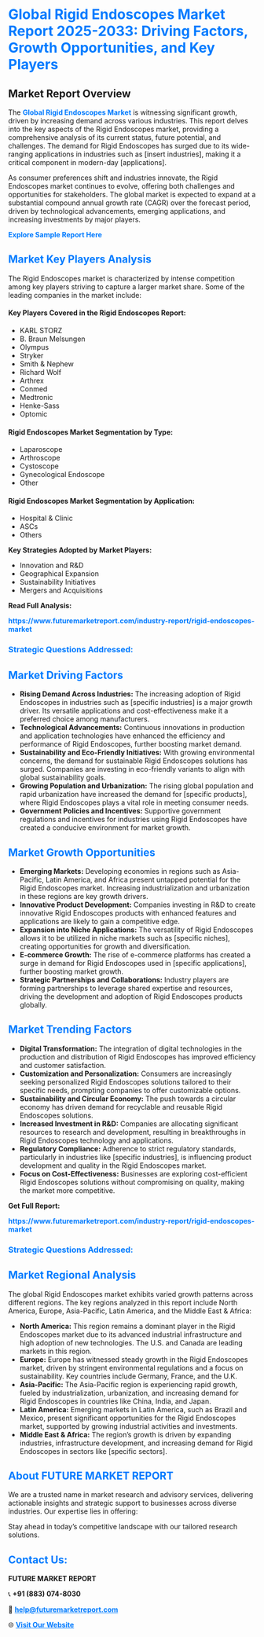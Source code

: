 <h1 style="color: #007BFF;">Global Rigid Endoscopes Market Report 2025-2033: Driving Factors, Growth Opportunities, and Key Players</h1>

<section id="overview">
<h2>Market Report Overview</h2>
<p>The <a href="https://www.futuremarketreport.com/industry-report/rigid-endoscopes-market" style="color: #007BFF; text-decoration: none;"><strong>Global Rigid Endoscopes Market</strong></a> is witnessing significant growth, driven by increasing demand across various industries. This report delves into the key aspects of the Rigid Endoscopes market, providing a comprehensive analysis of its current status, future potential, and challenges. The demand for Rigid Endoscopes has surged due to its wide-ranging applications in industries such as [insert industries], making it a critical component in modern-day [applications].</p>
<p>As consumer preferences shift and industries innovate, the Rigid Endoscopes market continues to evolve, offering both challenges and opportunities for stakeholders. The global market is expected to expand at a substantial compound annual growth rate (CAGR) over the forecast period, driven by technological advancements, emerging applications, and increasing investments by major players.</p>
</section>

<section id="overview">
<p><a href="https://www.futuremarketreport.com/request-sample/reportId=80174" style="color: #007BFF; text-decoration: none;"><strong>Explore Sample Report Here</strong></a></p>
</section>

<section id="key-players">
<h2 style="color: #007BFF;">Market Key Players Analysis</h2>
<p>The Rigid Endoscopes market is characterized by intense competition among key players striving to capture a larger market share. Some of the leading companies in the market include:</p>
<h4>Key Players Covered in the Rigid Endoscopes Report:</h4>
<ul><li>KARL STORZ</li><li>B. Braun Melsungen</li><li>Olympus</li><li>Stryker</li><li>Smith &amp; Nephew</li><li>Richard Wolf</li><li>Arthrex</li><li>Conmed</li><li>Medtronic</li><li>Henke-Sass</li><li>Optomic</li></ul>
<h4>Rigid Endoscopes Market Segmentation by Type:</h4>
<ul><li>Laparoscope</li><li>Arthroscope</li><li>Cystoscope</li><li>Gynecological Endoscope</li><li>Other</li></ul>

<h4>Rigid Endoscopes Market Segmentation by Application:</h4>
<ul><li>Hospital &amp; Clinic</li><li>ASCs</li><li>Others</li></ul>
<p><strong>Key Strategies Adopted by Market Players:</strong></p>
<ul>
<li>Innovation and R&D</li>
<li>Geographical Expansion</li>
<li>Sustainability Initiatives</li>
<li>Mergers and Acquisitions</li>
</ul>
</section>

<section>
<p><strong>Read Full Analysis: </strong></p><a href="https://www.futuremarketreport.com/industry-report/rigid-endoscopes-market" style="color: #007BFF; text-decoration: none;"><strong>https://www.futuremarketreport.com/industry-report/rigid-endoscopes-market</strong></a>
<h3 style="color: #007BFF;">Strategic Questions Addressed:</h3>
</section>

<section id="driving-factors">
<h2 style="color: #007BFF;">Market Driving Factors</h2>
<ul>
<li><strong>Rising Demand Across Industries:</strong> The increasing adoption of Rigid Endoscopes in industries such as [specific industries] is a major growth driver. Its versatile applications and cost-effectiveness make it a preferred choice among manufacturers.</li>
<li><strong>Technological Advancements:</strong> Continuous innovations in production and application technologies have enhanced the efficiency and performance of Rigid Endoscopes, further boosting market demand.</li>
<li><strong>Sustainability and Eco-Friendly Initiatives:</strong> With growing environmental concerns, the demand for sustainable Rigid Endoscopes solutions has surged. Companies are investing in eco-friendly variants to align with global sustainability goals.</li>
<li><strong>Growing Population and Urbanization:</strong> The rising global population and rapid urbanization have increased the demand for [specific products], where Rigid Endoscopes plays a vital role in meeting consumer needs.</li>
<li><strong>Government Policies and Incentives:</strong> Supportive government regulations and incentives for industries using Rigid Endoscopes have created a conducive environment for market growth.</li>
</ul>
</section>

<section id="growth-opportunities">
<h2 style="color: #007BFF;">Market Growth Opportunities</h2>
<ul>
<li><strong>Emerging Markets:</strong> Developing economies in regions such as Asia-Pacific, Latin America, and Africa present untapped potential for the Rigid Endoscopes market. Increasing industrialization and urbanization in these regions are key growth drivers.</li>
<li><strong>Innovative Product Development:</strong> Companies investing in R&D to create innovative Rigid Endoscopes products with enhanced features and applications are likely to gain a competitive edge.</li>
<li><strong>Expansion into Niche Applications:</strong> The versatility of Rigid Endoscopes allows it to be utilized in niche markets such as [specific niches], creating opportunities for growth and diversification.</li>
<li><strong>E-commerce Growth:</strong> The rise of e-commerce platforms has created a surge in demand for Rigid Endoscopes used in [specific applications], further boosting market growth.</li>
<li><strong>Strategic Partnerships and Collaborations:</strong> Industry players are forming partnerships to leverage shared expertise and resources, driving the development and adoption of Rigid Endoscopes products globally.</li>
</ul>
</section>

<section id="trending-factors">
<h2 style="color: #007BFF;">Market Trending Factors</h2>
<ul>
<li><strong>Digital Transformation:</strong> The integration of digital technologies in the production and distribution of Rigid Endoscopes has improved efficiency and customer satisfaction.</li>
<li><strong>Customization and Personalization:</strong> Consumers are increasingly seeking personalized Rigid Endoscopes solutions tailored to their specific needs, prompting companies to offer customizable options.</li>
<li><strong>Sustainability and Circular Economy:</strong> The push towards a circular economy has driven demand for recyclable and reusable Rigid Endoscopes solutions.</li>
<li><strong>Increased Investment in R&D:</strong> Companies are allocating significant resources to research and development, resulting in breakthroughs in Rigid Endoscopes technology and applications.</li>
<li><strong>Regulatory Compliance:</strong> Adherence to strict regulatory standards, particularly in industries like [specific industries], is influencing product development and quality in the Rigid Endoscopes market.</li>
<li><strong>Focus on Cost-Effectiveness:</strong> Businesses are exploring cost-efficient Rigid Endoscopes solutions without compromising on quality, making the market more competitive.</li>
</ul>
</section>

<section>
<p><strong>Get Full Report: </strong></p><a href="https://www.futuremarketreport.com/industry-report/rigid-endoscopes-market" style="color: #007BFF; text-decoration: none;"><strong>https://www.futuremarketreport.com/industry-report/rigid-endoscopes-market</strong></a>
<h3 style="color: #007BFF;">Strategic Questions Addressed:</h3>
</section>


<section id="regional-analysis">
<h2 style="color: #007BFF;">Market Regional Analysis</h2>
<p>The global Rigid Endoscopes market exhibits varied growth patterns across different regions. The key regions analyzed in this report include North America, Europe, Asia-Pacific, Latin America, and the Middle East & Africa:</p>
<ul>
<li><strong>North America:</strong> This region remains a dominant player in the Rigid Endoscopes market due to its advanced industrial infrastructure and high adoption of new technologies. The U.S. and Canada are leading markets in this region.</li>
<li><strong>Europe:</strong> Europe has witnessed steady growth in the Rigid Endoscopes market, driven by stringent environmental regulations and a focus on sustainability. Key countries include Germany, France, and the U.K.</li>
<li><strong>Asia-Pacific:</strong> The Asia-Pacific region is experiencing rapid growth, fueled by industrialization, urbanization, and increasing demand for Rigid Endoscopes in countries like China, India, and Japan.</li>
<li><strong>Latin America:</strong> Emerging markets in Latin America, such as Brazil and Mexico, present significant opportunities for the Rigid Endoscopes market, supported by growing industrial activities and investments.</li>
<li><strong>Middle East & Africa:</strong> The region’s growth is driven by expanding industries, infrastructure development, and increasing demand for Rigid Endoscopes in sectors like [specific sectors].</li>
</ul>
</section>

<footer>
<h2 style="color: #007BFF;">About FUTURE MARKET REPORT</h2>
<p>We are a trusted name in market research and advisory services, delivering actionable insights and strategic support to businesses across diverse industries. Our expertise lies in offering:</p>

<p>Stay ahead in today’s competitive landscape with our tailored research solutions.</p>

<h2 style="color: #007BFF;">Contact Us:</h2>
<p><strong>FUTURE MARKET REPORT</strong></p>
<p>📞 <strong>+91 (883) 074-8030</strong></p>
<p>📧 <strong><a href="mailto:help@futuremarketreport.com" style="color: #007BFF;">help@futuremarketreport.com</a></strong></p>
<p>🌐 <strong><a href="https://www.futuremarketreport.com/" style="color: #007BFF;">Visit Our Website</a></strong></p>
</footer>